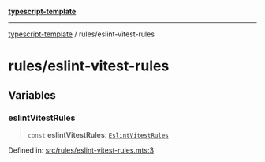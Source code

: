 [**typescript-template**](../README.md)

---

[typescript-template](../README.md) / rules/eslint-vitest-rules

# rules/eslint-vitest-rules

## Variables

### eslintVitestRules

> `const` **eslintVitestRules**: [`EslintVitestRules`](../types/rules/eslint-vitest-rules.md#eslintvitestrules)

Defined in: [src/rules/eslint-vitest-rules.mts:3](https://github.com/noshiro-pf/eslint-config-typed/blob/main/src/rules/eslint-vitest-rules.mts#L3)
